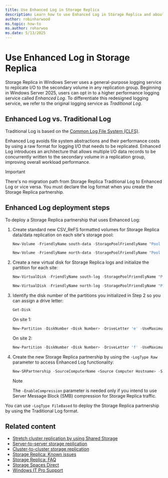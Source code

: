 ```yaml
---
title: Use Enhanced Log in Storage Replica
description: Learn how to use Enhanced Log in Storage Replica and about the performance improvements it delivers to your replication groups.
author: robinharwood
ms.topic: how-to
ms.author: roharwoo
ms.date: 5/13/2025
---
```


# Use Enhanced Log in Storage Replica

Storage Replica in Windows Server uses a general-purpose logging service to replicate I/O to the secondary volume in any replication group. Beginning in Windows Server 2025, users can opt in to a higher performance logging service called *Enhanced Log*. To differentiate this redesigned logging service, we refer to the original logging service as *Traditional Log*.

## Enhanced Log vs. Traditional Log

Traditional Log is based on the [Common Log File System (CLFS)](/windows-hardware/drivers/kernel/introduction-to-the-common-log-file-system).

Enhanced Log avoids file system abstractions and their performance costs by using a raw format for logging I/O that needs to be replicated. Enhanced Log introduces an architecture that allows multiple I/O data records to be concurrently written to the secondary volume in a replication group, improving overall workload performance.

> [!IMPORTANT]
> There's no migration path from Storage Replica Traditional Log to Enhanced Log or vice versa. You must declare the log format when you create the Storage Replica partnership.

## Enhanced Log deployment steps

To deploy a Storage Replica partnership that uses Enhanced Log:

1. Create standard new CSV_ReFS formatted volumes for Storage Replica data/data replication on each site's storage pool:

    ```powershell
    New-Volume -FriendlyName south-data -StoragePoolFriendlyName "Pool for Site South" -Size 1tb -FileSystem CSVFS_ReFS
    ```
  
    ```powershell
    New-Volume -FriendlyName north-data -StoragePoolFriendlyName "Pool for Site North" -Size 1tb -FileSystem CSVFS_ReFS
    ```

1. Create a new virtual disk for Storage Replica logs and initialize the partition for each site:

    ```powershell
    New-VirtualDisk -FriendlyName south-log -StoragePoolFriendlyName "Pool for Site South" -Size 16gb
    ```

    ```powershell
    New-VirtualDisk -FriendlyName north-log -StoragePoolFriendlyName "Pool for Site North" -Size 16gb
    ```

1. Identify the disk number of the partitions you initialized in Step 2 so you can assign a drive letter:

    ```powershell
    Get-Disk
    ```

    On site 1:

    ```powershell
    New-Partition -DiskNumber <Disk Number> -DriveLetter 'e' -UseMaximumSize
    ```

    On site 2:

    ```powershell
    New-Partition -DiskNumber <Disk Number> -DriveLetter 'f' -UseMaximumSize
    ```

1. Create the new Storage Replica partnership by using the `-LogType Raw` parameter to access Enhanced Log functionality:

    ```powershell
    New-SRPartnership -SourceComputerName <Source Computer Hostname> -SourceRGName <Source Replication Group Name> -SourceVolumeName 'C:\ClusterStorage\south-data\' -SourceLogVolumeName e: -DestinationComputerName <Destination Computer Name> -DestinationRGName <Destination Replication Group Name> -DestinationVolumeName 'C:\ClusterStorage\north-data\' -DestinationLogVolumeName f: -LogType Raw -EnableCompression
    ```

    > [!NOTE]
    > The `-EnableCompression` parameter is needed only if you intend to use Server Message Block (SMB) compression for Storage Replica traffic.

You can use `-LogType FileBased` to deploy the Storage Replica partnership by using the Traditional Log format.

## Related content

* [Stretch cluster replication by using Shared Storage](stretch-cluster-replication-using-shared-storage.md)
* [Server-to-server storage replication](server-to-server-storage-replication.md)
* [Cluster-to-cluster storage replication](cluster-to-cluster-storage-replication.md)
* [Storage Replica: Known issues](storage-replica-known-issues.md)
* [Storage Replica: FAQ](storage-replica-frequently-asked-questions.yml)
* [Storage Spaces Direct](../storage-spaces/storage-spaces-direct-overview.md)
* [Windows IT Pro Support](https://www.microsoft.com/itpro/windows/support)


